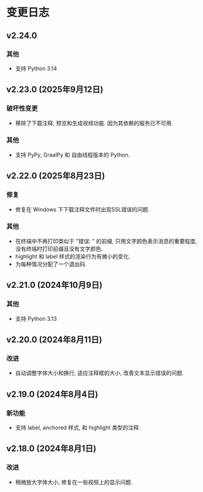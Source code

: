# 变更日志

## v2.24.0

### 其他

- 支持 Python 3.14

## v2.23.0 (2025年9月12日)

### 破坏性变更

- 移除了下载注释, 预览和生成视频功能. 因为其依赖的服务已不可用.

### 其他

- 支持 PyPy, GraalPy 和 自由线程版本的 Python.

## v2.22.0 (2025年8月23日)

### 修复

- 修复在 Windows 下下载注释文件时出现SSL错误的问题.

### 其他

- 在终端中不再打印类似于 "错误: " 的前缀, 只用文字颜色表示消息的重要程度, 没有终端时打印前缀且没有文字颜色.
- highlight 和 label 样式的渲染行为有微小的变化.
- 为每种情况分配了一个退出码.

## v2.21.0 (2024年10月9日)

### 其他

- 支持 Python 3.13

## v2.20.0 (2024年8月11日)

### 改进

- 自动调整字体大小和换行, 适应注释框的大小, 改善文本显示错误的问题.

## v2.19.0 (2024年8月4日)

### 新功能

- 支持 label, anchored 样式, 和 highlight 类型的注释.

## v2.18.0 (2024年8月1日)

### 改进

- 稍微放大字体大小, 修复在一些视频上的显示问题.
